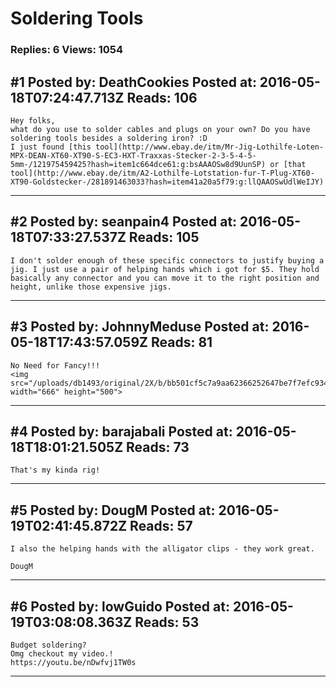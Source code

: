 # Soldering Tools

### Replies: 6 Views: 1054

## \#1 Posted by: DeathCookies Posted at: 2016-05-18T07:24:47.713Z Reads: 106

```
Hey folks,
what do you use to solder cables and plugs on your own? Do you have soldering tools besides a soldering iron? :D 
I just found [this tool](http://www.ebay.de/itm/Mr-Jig-Lothilfe-Loten-MPX-DEAN-XT60-XT90-S-EC3-HXT-Traxxas-Stecker-2-3-5-4-5-5mm-/121975459425?hash=item1c664dce61:g:bsAAAOSw8d9UunSP) or [that tool](http://www.ebay.de/itm/A2-Lothilfe-Lotstation-fur-T-Plug-XT60-XT90-Goldstecker-/281891463033?hash=item41a20a5f79:g:llQAAOSwUdlWeIJY)
```

---
## \#2 Posted by: seanpain4 Posted at: 2016-05-18T07:33:27.537Z Reads: 105

```
I don't solder enough of these specific connectors to justify buying a jig. I just use a pair of helping hands which i got for $5. They hold basically any connector and you can move it to the right position and height, unlike those expensive jigs.
```

---
## \#3 Posted by: JohnnyMeduse Posted at: 2016-05-18T17:43:57.059Z Reads: 81

```
No Need for Fancy!!!
<img src="/uploads/db1493/original/2X/b/bb501cf5c7a9aa62366252647be7f7efc934825a.jpg" width="666" height="500">
```

---
## \#4 Posted by: barajabali Posted at: 2016-05-18T18:01:21.505Z Reads: 73

```
That's my kinda rig!
```

---
## \#5 Posted by: DougM Posted at: 2016-05-19T02:41:45.872Z Reads: 57

```
I also the helping hands with the alligator clips - they work great.

DougM
```

---
## \#6 Posted by: lowGuido Posted at: 2016-05-19T03:08:08.363Z Reads: 53

```
Budget soldering?
Omg checkout my video.!
https://youtu.be/nDwfvj1TW0s
```

---

